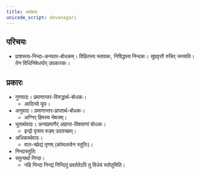 ```yaml
---
title: अर्थवादः
unicode_script: devanagari
---
```


## परिचयः
- प्राशस्त्य-निन्दा-अन्यतर-बोधकम्। विहितस्य स्तावकः, निषिद्धस्य निन्दकः। सुप्रवृत्तौ रुचिर् जनयति। तेन विधिनिषेधयोर् उपकारकः।

## प्रकारः
- गुणवादः। प्रमाणान्तर-विरुद्धार्थ-बोधकः।
  - आदित्यो यूपः।
- अनुवादः। प्रमाणान्तर-प्राप्तार्थ-बोधकः।
  - अग्निर् हिमस्य भेषजम्।
- भूतार्थवादः। अन्यप्रमाणैर् अप्राप्त-विषयाणां बोधकः। 
  - इन्द्रो वृत्राय वज्रम् उदयच्छत्। 
- अधिकार्थवादः।
  - वात-च्छेद्यं तृणम् (कोमलत्वेन स्तुतिः)।
- निन्दास्तुतिः
- स्तुत्यर्था निन्दा।
  -  नहि निन्दा निन्द्यं निन्दितुं प्रवर्ततेऽपि तु विधेयं स्तोतुमिति।
